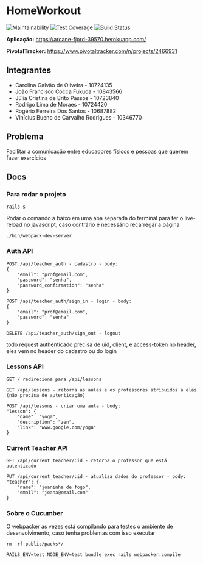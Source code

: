 # HomeWorkout

[![Maintainability](https://api.codeclimate.com/v1/badges/e1b8cbb4f1b371cae496/maintainability)](https://codeclimate.com/github/rodlmoraes/homeworkout/maintainability)
[![Test Coverage](https://api.codeclimate.com/v1/badges/e1b8cbb4f1b371cae496/test_coverage)](https://codeclimate.com/github/rodlmoraes/homeworkout/test_coverage)
[![Build Status](https://travis-ci.org/rodlmoraes/homeworkout.svg?branch=main)](https://travis-ci.org/rodlmoraes/homeworkout)

**Aplicação:** https://arcane-fjord-39570.herokuapp.com/

**PivotalTracker:** https://www.pivotaltracker.com/n/projects/2466931

## Integrantes

- Carolina Galvão de Oliveira - 10724135
- João Francisco Cocca Fukuda - 10843566
- Júlia Cristina de Brito Passos - 10723840
- Rodrigo Lima de Moraes - 10724420
- Rogério Ferreira Dos Santos - 10687882
- Vinícius Bueno de Carvalho Rodrigues - 10346770

## Problema

Facilitar a comunicação entre educadores físicos e pessoas que querem fazer exercícios

## Docs

### Para rodar o projeto
```
rails s
```
Rodar o comando a baixo em uma aba separada do terminal para ter o live-reload no javascript, caso contrário é necessário recarregar a página
```
./bin/webpack-dev-server
```

### Auth API

```
POST /api/teacher_auth - cadastro - body:
{
	"email": "prof@email.com",
	"password": "senha",
	"password_confirmation": "senha"
}
```
```
POST /api/teacher_auth/sign_in - login - body:
{
	"email": "prof@email.com",
	"password": "senha"
}
```
```
DELETE /api/teacher_auth/sign_out - logout
```

todo request authenticado precisa de uid, client, e access-token no header, eles vem no header do cadastro ou do login

### Lessons API

```
GET / redireciona para /api/lessons
```
```
GET /api/lessons - retorna as aulas e os professores atribuidos a elas (não precisa de autenticação)
```
```
POST /api/lessons - criar uma aula - body:
"lesson": {
	"name": "yoga",
	"description": "zen",
	"link": "www.google.com/yoga"
}
```

### Current Teacher API

```
GET /api/current_teacher/:id - retorna o professor que está autenticado
```
```
PUT /api/current_teacher/:id - atualiza dados do professor - body:
"teacher": {
	"name": "joaninha de fogo",
	"email": "joana@email.com"
}
```

### Sobre o Cucumber
O webpacker as vezes está compilando para testes o ambiente de desenvolvimento, caso tenha problemas com isso executar
```
rm -rf public/packs*/
```
```
RAILS_ENV=test NODE_ENV=test bundle exec rails webpacker:compile
```